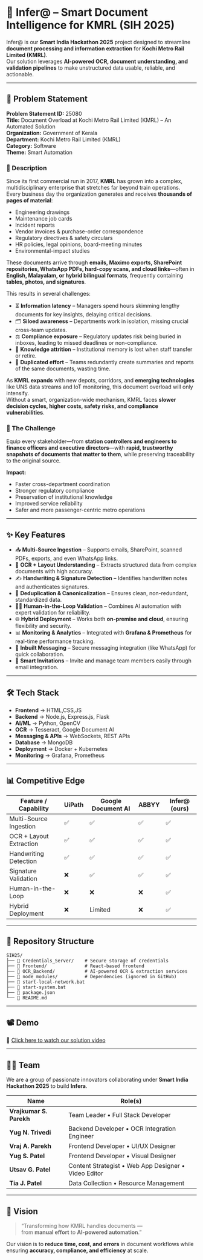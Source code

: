 # 🚆 Infer@ – Smart Document Intelligence for KMRL (SIH 2025)

Infer@ is our **Smart India Hackathon 2025** project designed to streamline **document processing and information extraction** for **Kochi Metro Rail Limited (KMRL)**.  
Our solution leverages **AI-powered OCR, document understanding, and validation pipelines** to make unstructured data usable, reliable, and actionable.

---

## 📝 Problem Statement

**Problem Statement ID:** 25080  
**Title:** Document Overload at Kochi Metro Rail Limited (KMRL) – An Automated Solution  
**Organization:** Government of Kerala  
**Department:** Kochi Metro Rail Limited (KMRL)  
**Category:** Software  
**Theme:** Smart Automation  

### 📖 Description

Since its first commercial run in 2017, **KMRL** has grown into a complex, multidisciplinary enterprise that stretches far beyond train operations.  
Every business day the organization generates and receives **thousands of pages of material**:

- Engineering drawings  
- Maintenance job cards  
- Incident reports  
- Vendor invoices & purchase-order correspondence  
- Regulatory directives & safety circulars  
- HR policies, legal opinions, board-meeting minutes  
- Environmental-impact studies  

These documents arrive through **emails, Maximo exports, SharePoint repositories, WhatsApp PDFs, hard-copy scans, and cloud links**—often in **English, Malayalam, or hybrid bilingual formats**, frequently containing **tables, photos, and signatures**.  

This results in several challenges:

- ⏳ **Information latency** – Managers spend hours skimming lengthy documents for key insights, delaying critical decisions.  
- 🗂️ **Siloed awareness** – Departments work in isolation, missing crucial cross-team updates.  
- ⚖️ **Compliance exposure** – Regulatory updates risk being buried in inboxes, leading to missed deadlines or non-compliance.  
- 🧠 **Knowledge attrition** – Institutional memory is lost when staff transfer or retire.  
- 🔄 **Duplicated effort** – Teams redundantly create summaries and reports of the same documents, wasting time.  

As **KMRL expands** with new depots, corridors, and **emerging technologies** like UNS data streams and IoT monitoring, this document overload will only intensify.  
Without a smart, organization-wide mechanism, KMRL faces **slower decision cycles, higher costs, safety risks, and compliance vulnerabilities**.  

### 🎯 The Challenge

Equip every stakeholder—from **station controllers and engineers to finance officers and executive directors**—with **rapid, trustworthy snapshots of documents that matter to them**, while preserving traceability to the original source.  

**Impact:**  
- Faster cross-department coordination  
- Stronger regulatory compliance  
- Preservation of institutional knowledge  
- Improved service reliability  
- Safer and more passenger-centric metro operations  

---

## ✨ Key Features

- 📥 **Multi-Source Ingestion** – Supports emails, SharePoint, scanned PDFs, exports, and even WhatsApp links.  
- 🔎 **OCR + Layout Understanding** – Extracts structured data from complex documents with high accuracy.  
- ✍️ **Handwriting & Signature Detection** – Identifies handwritten notes and authenticates signatures.  
- 🧹 **Deduplication & Canonicalization** – Ensures clean, non-redundant, standardized data.  
- 👨‍💻 **Human-in-the-Loop Validation** – Combines AI automation with expert validation for reliability.  
- 🌐 **Hybrid Deployment** – Works both **on-premise and cloud**, ensuring flexibility and security.  
- 📊 **Monitoring & Analytics** – Integrated with **Grafana & Prometheus** for real-time performance tracking.  
- 💬 **Inbuilt Messaging** – Secure messaging integration (like WhatsApp) for quick collaboration.  
- 📧 **Smart Invitations** – Invite and manage team members easily through email integration.  

---

## 🛠️ Tech Stack

- **Frontend** → HTML,CSS,JS  
- **Backend** → Node.js, Express.js, Flask
- **AI/ML** → Python, OpenCV
- **OCR** → Tesseract, Google Document AI  
- **Messaging & APIs** → WebSockets, REST APIs  
- **Database** → MongoDB  
- **Deployment** → Docker + Kubernetes  
- **Monitoring** → Grafana, Prometheus  

---

## 📊 Competitive Edge

| Feature / Capability | UiPath | Google Document AI | ABBYY | **Infer@ (ours)** |
|-----------------------|--------|---------------------|-------|-------------------|
| Multi-Source Ingestion | ✅ | ✅ | ✅ | ✅ |
| OCR + Layout Extraction | ✅ | ✅ | ✅ | ✅ |
| Handwriting Detection | ✅ | ✅ | ✅ | ✅ |
| Signature Validation | ❌ | ✅ | ✅ | ✅ |
| Human-in-the-Loop | ❌ | ❌ | ❌ | ✅ |
| Hybrid Deployment | ❌ | Limited | ❌ | ✅ |

---

## 📂 Repository Structure
```
SIH25/
├── 📁 Credentials_Server/    # Secure storage of credentials
├── 📁 Frontend/              # React-based frontend
├── 📁 OCR_Backend/           # AI-powered OCR & extraction services
├── 📁 node_modules/          # Dependencies (ignored in GitHub)
├── 📄 start-local-network.bat
├── 📄 start-system.bat
├── 📄 package.json
└── 📄 README.md
```

---

## 📽️ Demo
🔗 [Click here to watch our solution video](https://drive.google.com/file/d/1avSMbWBuqz7W4FwSi-brYzF4bMKDY1EO/view)

--- 

## 👨‍💻 Team

We are a group of passionate innovators collaborating under **Smart India Hackathon 2025** to build **Infera**.

| Name               | Role(s) |
|--------------------|-----------------------------------------------------------|
| **Vrajkumar S. Parekh** | Team Leader • Full Stack Developer |
| **Yug N. Trivedi**      | Backend Developer • OCR Integration Engineer |
| **Vraj A. Parekh**      | Frontend Developer • UI/UX Designer |
| **Yug S. Patel**        | Frontend Developer • Visual Designer |
| **Utsav G. Patel**      | Content Strategist • Web App Designer • Video Editor |
| **Tia J. Patel**        | Data Collection • Resource Management |

---

## 🎯 Vision

<!-- <p align="center">
  <img src="Frontend/20250914_234002.png" width="180" height="180" alt="Vision Icon"/>
</p> -->

> “Transforming how KMRL handles documents —  
> from **manual effort** to **AI-powered automation**.”

Our vision is to **reduce time, cost, and errors** in document workflows while ensuring **accuracy, compliance, and efficiency** at scale.
